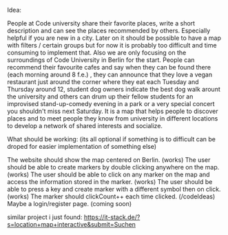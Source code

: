 Idea:

People at Code university share their favorite places, write a short description and can see the places recommended by others.
Especially helpful if you are new in a city.
Later on it should be possible to have a map with filters / certain groups but for now it is probably too difficult
and time consuming to implement that.
Also we are only focusing on the surroundings of Code University in Berlin for the start.
People can recommend their favourite cafes and say when they can be found there (each morning around 8 f.e.)
, they can announce that they love a vegan restaurant just around the corner where they eat each Tuesday and Thursday around 12,
student dog owners indicate the best dog walk arount the university and others can drum up their fellow students for an
improvised stand-up-comedy evening in a park or a very special concert you shouldn't miss next Saturday. It is a map that
helps people to discover places and to meet people they know from university in different locations to develop a network of
shared interests and socialize.

What should be working: (its all optional if something is to difficult can be droped for easier implementation of something else)

The website should show the map centered on Berlin. (works)
The user should be able to create markers by double clicking anywhere on the map. (works)
The user should be able to click on any marker on the map and access the information stored in the marker. (works)
The user should be able to press a key and create marker with a different symbol then on click. (works)
The marker should clickCount++ each time clicked. (/codeIdeas)
Maybe a login/register page. (coming soon)

similar project i just found: https://it-stack.de/?s=location+map+interactive&submit=Suchen
